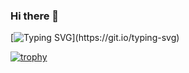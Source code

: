 ### Hi there 👋
[![Typing SVG](https://readme-typing-svg.herokuapp.com?font=Fira+Code&pause=1000&width=435&lines=Hello%2C+My+Frined!+Welcome!)](https://git.io/typing-svg)

[![trophy](https://github-profile-trophy.vercel.app/?username=LingJinT&Rank=-C,-B)](https://github.com/ryo-ma/github-profile-trophy)


<!--
**LingJinT/LingJinT** is a ✨ _special_ ✨ repository because its `README.md` (this file) appears on your GitHub profile.

Here are some ideas to get you started:

- 🔭 I’m currently working on ...
- 🌱 I’m currently learning ...
- 👯 I’m looking to collaborate on ...
- 🤔 I’m looking for help with ...
- 💬 Ask me about ...
- 📫 How to reach me: ...
- 😄 Pronouns: ...
- ⚡ Fun fact: ...
-->
